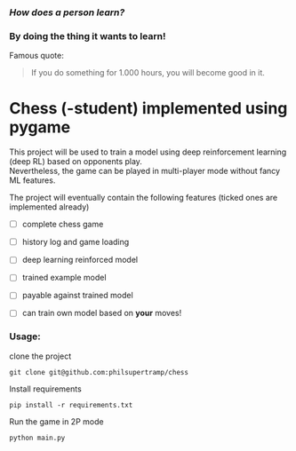 ### _How does a person learn?_
### By doing the thing it wants to learn!

Famous quote:  
> If you do something for 1.000 hours, you will become good in it.

# Chess (-student) implemented using pygame

This project will be used to train a model using deep reinforcement learning (deep RL) based on opponents play.  
Nevertheless, the game can be played in multi-player mode without fancy ML features.

The project will eventually contain the following features (ticked ones are implemented already)
- [ ] complete chess game
- [ ] history log and game loading

- [ ] deep learning reinforced model
- [ ] trained example model
- [ ] payable against trained model
- [ ] can train own model based on **your** moves!


### Usage:
clone the project
```shell
git clone git@github.com:philsupertramp/chess
```

Install requirements
```shell
pip install -r requirements.txt
```

Run the game in 2P mode
```shell
python main.py
```